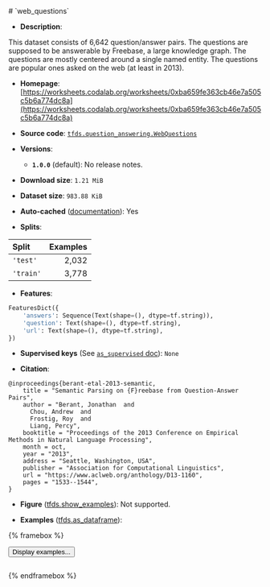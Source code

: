 <div itemscope itemtype="http://schema.org/Dataset">
  <div itemscope itemprop="includedInDataCatalog" itemtype="http://schema.org/DataCatalog">
    <meta itemprop="name" content="TensorFlow Datasets" />
  </div>
  <meta itemprop="name" content="web_questions" />
  <meta itemprop="description" content="This dataset consists of 6,642 question/answer pairs.&#10;The questions are supposed to be answerable by Freebase, a large knowledge graph.&#10;The questions are mostly centered around a single named entity.&#10;The questions are popular ones asked on the web (at least in 2013).&#10;&#10;To use this dataset:&#10;&#10;```python&#10;import tensorflow_datasets as tfds&#10;&#10;ds = tfds.load(&#x27;web_questions&#x27;, split=&#x27;train&#x27;)&#10;for ex in ds.take(4):&#10;  print(ex)&#10;```&#10;&#10;See [the guide](https://www.tensorflow.org/datasets/overview) for more&#10;informations on [tensorflow_datasets](https://www.tensorflow.org/datasets).&#10;&#10;" />
  <meta itemprop="url" content="https://www.tensorflow.org/datasets/catalog/web_questions" />
  <meta itemprop="sameAs" content="https://worksheets.codalab.org/worksheets/0xba659fe363cb46e7a505c5b6a774dc8a" />
  <meta itemprop="citation" content="@inproceedings{berant-etal-2013-semantic,&#10;    title = &quot;Semantic Parsing on {F}reebase from Question-Answer Pairs&quot;,&#10;    author = &quot;Berant, Jonathan  and&#10;      Chou, Andrew  and&#10;      Frostig, Roy  and&#10;      Liang, Percy&quot;,&#10;    booktitle = &quot;Proceedings of the 2013 Conference on Empirical Methods in Natural Language Processing&quot;,&#10;    month = oct,&#10;    year = &quot;2013&quot;,&#10;    address = &quot;Seattle, Washington, USA&quot;,&#10;    publisher = &quot;Association for Computational Linguistics&quot;,&#10;    url = &quot;https://www.aclweb.org/anthology/D13-1160&quot;,&#10;    pages = &quot;1533--1544&quot;,&#10;}" />
</div>
# `web_questions`

*   **Description**:

This dataset consists of 6,642 question/answer pairs.
The questions are supposed to be answerable by Freebase, a large knowledge graph.
The questions are mostly centered around a single named entity.
The questions are popular ones asked on the web (at least in 2013).

*   **Homepage**: [https://worksheets.codalab.org/worksheets/0xba659fe363cb46e7a505c5b6a774dc8a](https://worksheets.codalab.org/worksheets/0xba659fe363cb46e7a505c5b6a774dc8a)

*   **Source code**: [`tfds.question_answering.WebQuestions`](https://github.com/tensorflow/datasets/tree/master/tensorflow_datasets/question_answering/web_questions.py)

*   **Versions**:

    * **`1.0.0`** (default): No release notes.

*   **Download size**: `1.21 MiB`

*   **Dataset size**: `983.88 KiB`

*   **Auto-cached** ([documentation](https://www.tensorflow.org/datasets/performances#auto-caching)): Yes

*   **Splits**:

Split  | Examples
:----- | -------:
`'test'` | 2,032
`'train'` | 3,778

*   **Features**:

```python
FeaturesDict({
    'answers': Sequence(Text(shape=(), dtype=tf.string)),
    'question': Text(shape=(), dtype=tf.string),
    'url': Text(shape=(), dtype=tf.string),
})
```

*   **Supervised keys** (See [`as_supervised` doc](https://www.tensorflow.org/datasets/api_docs/python/tfds/load#args)): `None`

*   **Citation**:

```
@inproceedings{berant-etal-2013-semantic,
    title = "Semantic Parsing on {F}reebase from Question-Answer Pairs",
    author = "Berant, Jonathan  and
      Chou, Andrew  and
      Frostig, Roy  and
      Liang, Percy",
    booktitle = "Proceedings of the 2013 Conference on Empirical Methods in Natural Language Processing",
    month = oct,
    year = "2013",
    address = "Seattle, Washington, USA",
    publisher = "Association for Computational Linguistics",
    url = "https://www.aclweb.org/anthology/D13-1160",
    pages = "1533--1544",
}
```

*   **Figure** ([tfds.show_examples](https://www.tensorflow.org/datasets/api_docs/python/tfds/visualization/show_examples)): Not supported.

*   **Examples** ([tfds.as_dataframe](https://www.tensorflow.org/datasets/api_docs/python/tfds/as_dataframe)):

<!-- mdformat off(HTML should not be auto-formatted) -->

{% framebox %}

<button id="displaydataframe">Display examples...</button>
<div id="dataframecontent" style="overflow-x:scroll"></div>

<script src="https://www.gstatic.com/external_hosted/jquery2.min.js"></script>

<script>
var url = "https://storage.googleapis.com/tfds-data/visualization/dataframe/web_questions-1.0.0.html";
$(document).ready(() => {
  $("#displaydataframe").click((event) => {
    // Disable the button after clicking (dataframe loaded only once).
    $("#displaydataframe").prop("disabled", true);

    // Pre-fetch and display the content
    $.get(url, (data) => {
      $("#dataframecontent").html(data);
    }).fail(() => {
      $("#dataframecontent").html(
        'Error loading examples. If the error persist, please open '
        + 'a new issue.'
      );
    });
  });
});
</script>

{% endframebox %}

<!-- mdformat on -->
